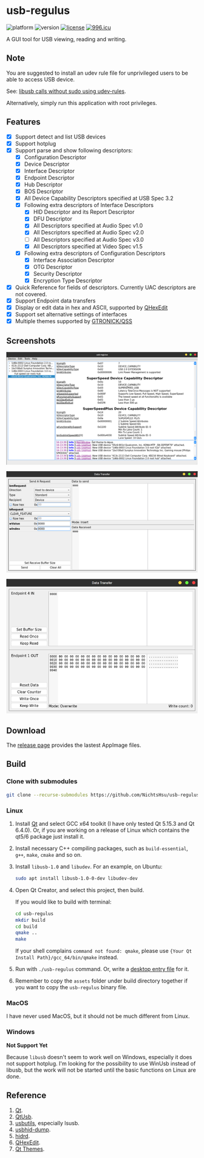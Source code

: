﻿# usb-regulus

![platform](https://img.shields.io/badge/platform-linux-lightgrey)
![version](https://img.shields.io/badge/version-v0.1.7-blue)
[![license](https://img.shields.io/badge/license-GPLv3-blue)](https://github.com/NichtsHsu/usb-regulus/blob/master/LICENSE)
[![996.icu](https://img.shields.io/badge/link-996.icu-%23FF4D5B.svg)](https://996.icu)

A GUI tool for USB viewing, reading and writing.

## Note

You are suggested to install an udev rule file for unprivileged users to be able to access USB device.

See: [libusb calls without sudo using udev-rules](https://stackoverflow.com/questions/40597515/libusb-calls-without-sudo-using-udev-rules).

Alternatively, simply run this application with root privileges.

## Features

* [x] Support detect and list USB devices
* [x] Support hotplug
* [x] Support parse and show following descriptors:
  * [x] Configuration Descriptor
  * [x] Device Descriptor
  * [x] Interface Descriptor
  * [x] Endpoint Descriptor
  * [x] Hub Descriptor
  * [x] BOS Descriptor
  * [x] All Device Capability Descriptors specified at USB Spec 3.2
  * [x] Following extra descriptors of Interface Descriptors
    * [x] HID Descriptor and its Report Descriptor
    * [x] DFU Descriptor
    * [x] All Descriptors specified at Audio Spec v1.0
    * [x] All Descriptors specified at Audio Spec v2.0
    * [ ] All Descriptors specified at Audio Spec v3.0
    * [x] All Descriptors specified at Video Spec v1.5
  * [x] Following extra descriptors of Configuration Descriptors
    * [x] Interface Association Descriptor
    * [x] OTG Descriptor
    * [x] Security Descriptor
    * [x] Encryption Type Descriptor
* [x] Quick Reference for fields of descriptors. Currently UAC descriptors are not covered.
* [x] Support Endpoint data transfers
* [x] Display or edit data in hex and ASCII, supported by [QHexEdit](https://github.com/Simsys/qhexedit2)
* [x] Support set alternative settings of interfaces
* [x] Multiple themes supported by [GTRONICK/QSS](https://github.com/GTRONICK/QSS)

## Screenshots

![Mainwindow](./README_IMG/mainwindow.png)

![Control Transfer](./README_IMG/control_transfer.png)

![Endpoint Transfer](./README_IMG/endpoint_transfer.png)

## Download

The [release page](https://github.com/NichtsHsu/usb-regulus/releases) provides the lastest AppImage files.

## Build

### Clone with submodules

```bash
git clone --recurse-submodules https://github.com/NichtsHsu/usb-regulus.git
```

### Linux

1. Install [Qt](https://www.qt.io/download) and select GCC x64 toolkit (I have only tested Qt 5.15.3 and Qt 6.4.0). Or, if you are working on a release of Linux which contains the qt5/6 package just install it.
2. Install necessary C++ compiling packages, such as `build-essential`, `g++`, `make`, `cmake` and so on.
3. Install `libusb-1.0` and `libudev`. For an example, on Ubuntu:

    ```bash
    sudo apt install libusb-1.0-0-dev libudev-dev
    ```

4. Open Qt Creator, and select this project, then build.

    If you would like to build with terminal:

    ```bash
    cd usb-regulus
    mkdir build
    cd build
    qmake ..
    make
    ```

    If your shell complains `command not found: qmake`, please use `{Your Qt Install Path}/gcc_64/bin/qmake` instead.

5. Run with `./usb-regulus` command. Or, write a [desktop entry file](https://specifications.freedesktop.org/desktop-entry-spec/desktop-entry-spec-latest.html) for it.
6. Remember to copy the `assets` folder under build directory together if you want to copy the `usb-regulus` binary file.

### MacOS

I have never used MacOS, but it should not be much different from Linux.

### Windows

**Not Support Yet**

Because `libusb` doesn't seem to work well on Windows, especially it does not support hotplug. I'm looking for the possibility to use WinUsb instead of libusb, but the work will not be started until the basic functions on Linux are done.

## Reference

1. [Qt](https://www.qt.io/).
2. [QtUsb](https://github.com/fpoussin/QtUsb).
3. [usbutils](https://github.com/gregkh/usbutils), especially lsusb.
4. [usbhid-dump](https://github.com/DIGImend/usbhid-dump).
5. [hidrd](https://github.com/DIGImend/hidrd).
6. [QHexEdit](https://github.com/Simsys/qhexedit2).
7. [Qt Themes](https://github.com/GTRONICK/QSS).
